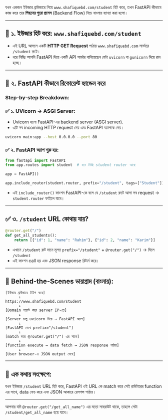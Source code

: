 যখন একজন ইউজার ব্রাউজারে গিয়ে `www.shafiquebd.com/student` হিট করে, তখন FastAPI কীভাবে কাজ করে তার **পিছনের পুরো প্রসেস** (Backend Flow) নিচে বাংলায় ব্যাখ্যা করা হলো।

---

## 🔄 ১. ইউজার হিট করে: `www.shafiquebd.com/student`

* এই URL আসলে একটি **HTTP GET Request** পাঠায় `www.shafiquebd.com` সার্ভারে `/student` রুটে।
* ধরে নিচ্ছি আপনি FastAPI দিয়ে একটি API সার্ভার বানিয়েছেন যেটা `uvicorn` বা `gunicorn` দিয়ে রান হচ্ছে।

---

## 🧠 ২. FastAPI কীভাবে রিকোয়েস্ট হ্যান্ডেল করে

### Step-by-step Breakdown:

### ✅ ১. **UVicorn** → ASGI Server:

* Uvicorn হলো FastAPI-এর backend server (ASGI server).
* এটি সব incoming HTTP request নেয় এবং FastAPI অ্যাপকে দেয়।

```bash
uvicorn main:app --host 0.0.0.0 --port 80
```

### ✅ ২. **FastAPI অ্যাপ শুরু হয়:**

```python
from fastapi import FastAPI
from app.routes import student  # ধরে নিচ্ছি student router আছে

app = FastAPI()

app.include_router(student.router, prefix="/student", tags=["Student"])
```

* এই `include_router()` ফাংশন FastAPI-কে বলে যে `/student` রুটে আসা সব request → `student.router` ফাইলে যাবে।

---

## ✅ ৩. `/student` URL কোথায় যায়?

```python
@router.get("/")
def get_all_students():
    return [{"id": 1, "name": "Rahim"}, {"id": 2, "name": "Karim"}]
```

* এখানে `/student` রুট মানে মূলত `prefix="/student"` + `@router.get("/")` → মিলে `/student`
* এই ফাংশন call হয় এবং JSON response রিটার্ন করে।

---

## 🔄 Behind-the-Scenes ডায়াগ্রাম (বাংলায়):

```text
[ইউজার ব্রাউজারে টাইপ করে] 
      ↓
https://www.shafiquebd.com/student
      ↓
[Domain পয়েন্ট করে server IP-তে]
      ↓
[Server চালু uvicorn দিয়ে → FastAPI অ্যাপ]
      ↓
[FastAPI দেখে prefix="/student"]
      ↓
[match করে @router.get("/") এর সাথে]
      ↓
[function execute → data fetch → JSON response পাঠায়]
      ↓
[User browser-এ JSON output দেখে]
```

---

## 🎯 এক কথায় সংক্ষেপে:

যখন ইউজার `/student` URL হিট করে, FastAPI ওই URL কে match করে সেই রাউটারের function এর সাথে, data ফেচ করে এবং JSON আকারে রেসপন্স পাঠায়।

---

আপনার যদি `@router.get("/get_all_name")` এর মতো সাবরাউট থাকে, তাহলে সেটা `/student/get_all_name` হয়ে যাবে।

